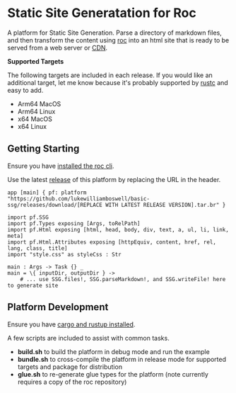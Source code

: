 # Static Site Generatation for Roc

A platform for Static Site Generation. Parse a directory of markdown files, and then transform the content using [roc](https://www.roc-lang.org) into an html site that is ready to be served from a web server or [CDN](https://en.wikipedia.org/wiki/Content_delivery_network).

**Supported Targets**

The following targets are included in each release. If you would like an additional target, let me know because it's probably supported by [rustc](https://doc.rust-lang.org/beta/rustc/platform-support.html) and easy to add.

- Arm64 MacOS
- Arm64 Linux
- x64 MacOS
- x64 Linux

## Getting Starting

Ensure you have [installed the roc cli](https://www.roc-lang.org/install).

Use the latest [release](https://github.com/lukewilliamboswell/basic-ssg/releases) of this platform by replacing the URL in the header.

```roc
app [main] { pf: platform "https://github.com/lukewilliamboswell/basic-ssg/releases/download/[REPLACE WITH LATEST RELEASE VERSION].tar.br" }

import pf.SSG
import pf.Types exposing [Args, toRelPath]
import pf.Html exposing [html, head, body, div, text, a, ul, li, link, meta]
import pf.Html.Attributes exposing [httpEquiv, content, href, rel, lang, class, title]
import "style.css" as styleCss : Str

main : Args -> Task {} _
main = \{ inputDir, outputDir } ->
    # ... use SSG.files!, SSG.parseMarkdown!, and SSG.writeFile! here to generate site
```

## Platform Development

Ensure you have [cargo and rustup installed](https://doc.rust-lang.org/cargo/getting-started/installation.html).

A few scripts are included to assist with common tasks.

- **build.sh** to build the platform in debug mode and run the example
- **bundle.sh** to cross-compile the platform in release mode for supported targets and package for distribution
- **glue.sh** to re-generate glue types for the platform (note currently requires a copy of the roc repository)
